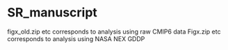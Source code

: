 # SR_manuscript

figx_old.zip etc corresponds to analysis using raw CMIP6 data 
Figx.zip etc corresponds to analysis using NASA NEX GDDP 
